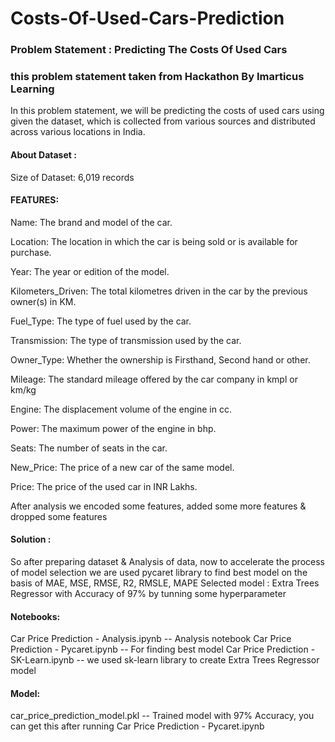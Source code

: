 # Costs-Of-Used-Cars-Prediction

### Problem Statement : Predicting The Costs Of Used Cars
### this problem statement taken from Hackathon By Imarticus Learning

In this problem statement, we will be predicting the costs of used cars using given the dataset, which is collected from various sources and distributed across various locations in India.

#### About Dataset :

Size of Dataset: 6,019 records

#### FEATURES:

Name: The brand and model of the car.

Location: The location in which the car is being sold or is available for purchase.

Year: The year or edition of the model.

Kilometers_Driven: The total kilometres driven in the car by the previous owner(s) in KM.

Fuel_Type: The type of fuel used by the car.

Transmission: The type of transmission used by the car.

Owner_Type: Whether the ownership is Firsthand, Second hand or other.

Mileage: The standard mileage offered by the car company in kmpl or km/kg

Engine: The displacement volume of the engine in cc.

Power: The maximum power of the engine in bhp.

Seats: The number of seats in the car.

New_Price: The price of a new car of the same model.

Price: The price of the used car in INR Lakhs.

After analysis we encoded some features, added some more features & dropped some features

#### Solution :
So after preparing dataset & Analysis of data, now to accelerate the process of model selection we are used pycaret library to find best model on the basis of MAE, MSE, RMSE, R2, RMSLE, MAPE
Selected model : Extra Trees Regressor with Accuracy of 97% by tunning some hyperparameter

#### Notebooks:
Car Price Prediction - Analysis.ipynb  -- Analysis notebook
Car Price Prediction - Pycaret.ipynb  -- For finding best model
Car Price Prediction - SK-Learn.ipynb  -- we used sk-learn library to create Extra Trees Regressor model

#### Model:
car_price_prediction_model.pkl  --  Trained model with 97% Accuracy, you can get this after running Car Price Prediction - Pycaret.ipynb
